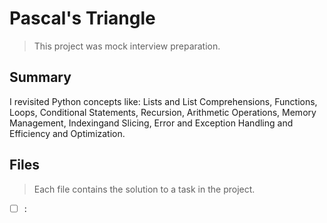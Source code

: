 # Pascal's Triangle

> This project was mock interview preparation.

## Summary

I revisited Python concepts like: Lists and List Comprehensions, Functions, Loops, Conditional Statements, Recursion, Arithmetic Operations, Memory Management, Indexingand Slicing, Error and Exception Handling and Efficiency and Optimization.

## Files

> Each file contains the solution to a task in the project.

- [ ] []():
